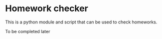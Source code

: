 # Homework checker #

This is a python module and script that can be used to check homeworks.

To be completed later
